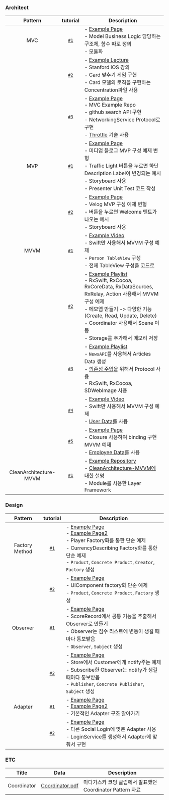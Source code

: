 ### Architect
| Pattern | tutorial | Description |
|:---------:|:------:|-----|
| MVC | [`#1`](https://github.com/YoonAh-dev/Software-Design-Pattern/tree/main/Architecture-Pattern/MVC/MVC_tutorial_%231) | - [Example Page](https://velog.io/@kevinkim2586/iOS-Swift-%EA%B3%B5%EB%B6%80-6-MVC-Design-Pattern-%EB%B0%8F-%EC%A0%81%EC%9A%A9) <br/> - Model Business Logic 담당하는 구조체, 함수 따로 정의 <br/> - 모듈화  |
|  | [`#2`](https://github.com/YoonAh-dev/Software-Design-Pattern/tree/main/Architecture-Pattern/MVC/MVC_tutorial_%232) | - [Example Lecture](https://www.edwith.org/swiftapp/lecture/26620/) <br/> - Stanford iOS 강의 <br/> - Card 맞추기 게임 구현 <br/> - Card 모델의 로직을 구현하는 Concentration파일 사용  |
|  | [`#3`](https://github.com/YoonAh-dev/Software-Design-Pattern/tree/main/Architecture-Pattern/MVC/MVC_tutorial_%233) | - [Example Page](https://github.com/tailec/ios-architecture/tree/master/mvc/MVC/App) <br/> - MVC Example Repo <br/> - github search API 구현 <br/> - NetworkingService Protocol로 구현 <br/> - [Throttle](https://webclub.tistory.com/607) 기술 사용  |
| MVP | [`#1`](https://github.com/YoonAh-dev/Software-Design-Pattern/tree/main/Architecture-Pattern/MVP/MVP_Example) | - [Example Page](https://saad-eloulladi.medium.com/ios-swift-mvp-architecture-pattern-a2b0c2d310a3) <br/> - 미디엄 블로그 MVP 구성 예제 변형 <br/> - Traffic Light 버튼을 누르면 하단 Description Label이 변경되는 예시 <br/> - Storyboard 사용 <br> - Presenter Unit Test 코드 작성  |
| | [`#2`](https://github.com/YoonAh-dev/Software-Design-Pattern/tree/main/Architecture-Pattern/MVP/MVP_Example2) | - [Example Page](https://velog.io/@gomminjae/Swift-MVP) <br/> - Velog MVP 구성 예제 변형 <br/> - 버튼을 누르면 Welcome 멘트가 나오는 예시 <br/> - Storyboard 사용  |
| MVVM | [`#1`](https://github.com/YoonAh-dev/Software-Design-Pattern/tree/main/Architecture-Pattern/MVVM/MVVM_tutorial_%231) | - [Example Video](https://www.youtube.com/watch?v=qzXJckVxE4w) <br/> - Swift만 사용해서 MVVM 구성 예제 <br/> - `Person TableView` 구성 <br/> - 전체 TableView 구성을 코드로  |
|  | [`#2`](https://github.com/YoonAh-dev/Software-Design-Pattern/tree/main/Architecture-Pattern/MVVM/MVVM_tutorial_%232) | - [Example Playlist](https://www.youtube.com/playlist?list=PLziSvys01Oek7ANk4rzOYobnUU_FTu5ns) <br/> - RxSwift, RxCocoa, RxCoreData, RxDataSources, RxRelay, Action 사용해서 MVVM 구성 예제 <br/> - 메모앱 만들기 -> 다양한 기능(Create, Read, Update, Delete) <br/> - Coordinator 사용해서 Scene 이동 <br/> - Storage를 추가해서 메모리 저장  |
|  | [`#3`](https://github.com/YoonAh-dev/Software-Design-Pattern/tree/main/Architecture-Pattern/MVVM/MVVM_tutorial_%233) | - [Example Playlist](https://www.youtube.com/playlist?list=PLG9rdv7aU2N7LBcMoNCWXfKuckZL-WyKV) <br/> - `NewsAPI`를 사용해서 Articles Data 생성 <br/> - [의존성 주입](https://donggyu9410.medium.com/ios-and-swift-%EC%9D%98%EC%A1%B4%EC%84%B1-%EC%A3%BC%EC%9E%85-60faee384274)을 위해서 Protocol 사용 <br/> - RxSwift, RxCocoa, SDWebImage 사용  |
|  | [`#4`](https://github.com/YoonAh-dev/Software-Design-Pattern/tree/main/Architecture-Pattern/MVVM/MVVM_tutorial_%234) | - [Example Video](https://www.youtube.com/watch?v=ngblLvDceUw) <br/> - Swift만 사용해서 MVVM 구성 예제 <br/> - [User Data](https://api.androidhive.info/contacts/)를 사용  |
|  | [`#5`](https://github.com/YoonAh-dev/Software-Design-Pattern/tree/main/Architecture-Pattern/MVVM/Employee-MVVM-Example) | - [Example Page](https://medium.com/@abhilash.mathur1891/mvvm-in-ios-swift-aa1448a66fb4) <br/> - Closure 사용하여 binding 구현 MVVM 예제 <br/> - [Employee Data](http://dummy.restapiexample.com/api/v1/employees)를 사용  |
| CleanArchitecture-MVVM | [`#1`](https://github.com/YoonAh-dev/Software-Design-Pattern/tree/main/Architecture-Pattern/CleanArchitecture-MVVM/CleanArchitecture-MVVM-Example) | - [Example Repository](https://github.com/kudoleh/iOS-Clean-Architecture-MVVM) <br/> - [CleanArchitecture-MVVM에 대한 설명](https://eunjin3786.tistory.com/207?category=837198) <br/> - Module를 사용한 Layer Framework <br/>  |


### Design
| Pattern | tutorial | Description |
|:---------:|:------:|-----|
| Factory Method | [`#1`](https://github.com/YoonAh-dev/Software-Design-Pattern/tree/main/Design-Pattern/FactoryMethod/Factory_tutorial) | - [Example Page](https://icksw.tistory.com/237) <br/> - [Example Page2](https://github.com/ochococo/Design-Patterns-In-Swift#-factory-method) <br/> - Player Factory화를 통한 단순 예제 <br/> - CurrencyDescribing Factory화를 통한 단순 예제 <br/> - `Product`, `Concrete Product`, `Creator`, `Factory` 생성  |
| | [`#2`](https://github.com/YoonAh-dev/Software-Design-Pattern/tree/main/Design-Pattern/FactoryMethod/Factory_tutorial2) | - [Example Page](https://velog.io/@ryan-son/%EB%94%94%EC%9E%90%EC%9D%B8-%ED%8C%A8%ED%84%B4-Factory-pattern-in-Swift) <br/> - UIComponent factory화 단순 예제 <br/> - `Product`, `Concrete Product`, `Factory` 생성  |
| Observer | [`#1`](https://github.com/YoonAh-dev/Software-Design-Pattern/tree/main/Design-Pattern/Observer/Observer_tutorial) | - [Example Page](http://throughkim.kr/2019/09/05/swift-observer/) <br/> - ScoreRecord에서 공통 기능을 추출해서 Observer로 만들기 <br/> - Observer는 점수 리스트에 변동이 생길 때마다 통보받음 <br/> - `Observer`, `Subject` 생성  |
| | [`#2`](https://github.com/YoonAh-dev/Software-Design-Pattern/tree/main/Design-Pattern/Observer/Observer_Tutorial2) | - [Example Page](https://icksw.tistory.com/257) <br/> - Store에서 Customer에게 notify주는 예제 <br/> - Subscribe한 Observer는 notify가 생길 때마다 통보받음 <br/> - `Publisher`, `Concrete Publisher`, `Subject` 생성  |
| Adapter | [`#1`](https://github.com/YoonAh-dev/Software-Design-Pattern/tree/main/Design-Pattern/Adapter/Adapter-Example) | - [Example Page](https://joycestudios.tistory.com/33) <br/> - [Example Page2](https://github.com/ochococo/Design-Patterns-In-Swift) <br/> - 기본적인 Adapter 구조 알아가기 <br/> |
|  | [`#2`](https://github.com/YoonAh-dev/Software-Design-Pattern/tree/main/Design-Pattern/Adapter/Login-Adapter) | - [Example Page](https://github.com/jaicoco/Swift_Design_Pattern_Study/tree/main/Structural%20Pattern/Adapter%20Pattern/Adapter%20Pattern) <br/> - 다른 Social Login에 맞춘 Adapter 사용 <br/> - LoginService를 생성해서 Adapter에 맞춰서 구현 <br/> |


### ETC
| Title | Data | Description
|:---------:|:------:|----|
| Coordinator | [Coordinator.pdf](https://github.com/YoonAh-dev/Software-Design-Pattern/files/11590836/Coordinator.pdf) | 마다가스카 코딩 클럽에서 발표했던 Coordinator Pattern 자료 |
